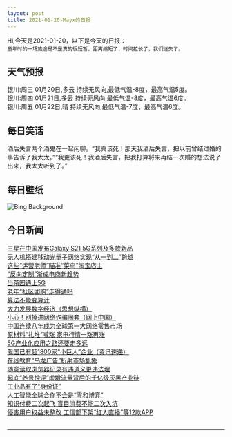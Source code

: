 ```yaml
---
layout: post
title: 2021-01-20-Mayx的日报
---
```


Hi,今天是2021-01-20，以下是今天的日报：<br><small>
童年时的一场旅途是不是真的很短暂，距离缩短了，时间拉长了，我们迷失了。</small><!--more-->
## 天气预报
银川:周三 01月20日,多云 持续无风向,最低气温-8度，最高气温5度。<br>银川:周四 01月21日,多云 持续无风向,最低气温-8度，最高气温6度。<br>银川:周五 01月22日,晴 持续无风向,最低气温-7度，最高气温6度。
## 每日笑话
酒后失言两个酒鬼在一起闲聊。“我真该死！那天我酒后失言，把以前曾结过婚的事告诉了我太太。”“我更该死！我酒后失言，把我打算将来再结一次婚的想法说了出来，我太太听到了。”
## 每日壁纸
![Bing Background](https://cn.bing.com/th?id=OHR.Calakmul_EN-US4913753574_1920x1080.jpg&rf=LaDigue_1920x1080.jpg&pid=hp "Ruins of the ancient Maya city of Calakmul surrounded by jungle in Campeche, Mexico (© Alfredo Matus/Shutterstock)")
## 今日新闻

[三星在中国发布Galaxy S21 5G系列及多款新品](http://it.people.com.cn/n1/2021/0119/c1009-32003879.html)   
[无人机搭建移动光量子网络实现“从一到二”跨越](http://it.people.com.cn/n1/2021/0120/c1009-32005449.html)   
[这些“运营老师”瞄准“菜鸟”淘宝店主](http://it.people.com.cn/n1/2021/0120/c1009-32005546.html)   
[“反向定制”渐成电商新趋势](http://it.people.com.cn/n1/2021/0120/c1009-32005723.html)   
[当茶园遇上5G](http://it.people.com.cn/n1/2021/0120/c1009-32005724.html)   
[老年“社区团购”走得通吗](http://it.people.com.cn/n1/2021/0120/c1009-32005602.html)   
[算法不能变算计](http://it.people.com.cn/n1/2021/0120/c1009-32005707.html)   
[大力发展数字经济（思想纵横）](http://it.people.com.cn/n1/2021/0120/c1009-32005706.html)   
[小心！别掉进网络诈骗圈套（网上中国）](http://it.people.com.cn/n1/2021/0120/c1009-32005722.html)   
[中国连续八年成为全球第一大网络零售市场](http://it.people.com.cn/n1/2021/0120/c1009-32005717.html)   
[原材料“扎堆”喊涨 家电行情一涨再涨](http://it.people.com.cn/n1/2021/0120/c1009-32005639.html)   
[5G产业化应用之路还要走多远](http://it.people.com.cn/n1/2021/0120/c1009-32005633.html)   
[我国已有超1800家“小巨人”企业（资讯速递）](http://it.people.com.cn/n1/2021/0120/c1009-32005698.html)   
[在线教育“乌龙广告”折射市场乱象](http://it.people.com.cn/n1/2021/0120/c1009-32005663.html)   
[随意读取浏览器记录有违道义更违法理](http://it.people.com.cn/n1/2021/0120/c1009-32005547.html)   
[起底“养号控评”虚增流量背后的千亿级灰黑产业链](http://it.people.com.cn/n1/2021/0120/c1009-32005579.html)   
[工业品有了“身份证”](http://it.people.com.cn/n1/2021/0120/c1009-32005465.html)   
[人工智能全球合作不会是“零和博弈”](http://it.people.com.cn/n1/2021/0120/c1009-32005463.html)   
[知识付费二次起飞 盲目消费不能二次入坑](http://it.people.com.cn/n1/2021/0120/c1009-32005468.html)   
[侵害用户权益未整改 工信部下架“红人直播”等12款APP](http://it.people.com.cn/n1/2021/0119/c1009-32004993.html)   
<br />

***

<small></small>
